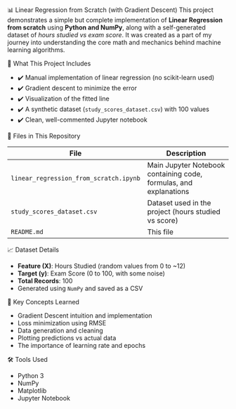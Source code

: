 📊 Linear Regression from Scratch (with Gradient Descent)
This project demonstrates a simple but complete implementation of **Linear Regression from scratch** using **Python and NumPy**, along with a self-generated dataset of _hours studied vs exam score_.
It was created as a part of my journey into understanding the core math and mechanics behind machine learning algorithms.

🚀 What This Project Includes

- ✔️ Manual implementation of linear regression (no scikit-learn used)
- ✔️ Gradient descent to minimize the error
- ✔️ Visualization of the fitted line
- ✔️ A synthetic dataset (`study_scores_dataset.csv`) with 100 values
- ✔️ Clean, well-commented Jupyter notebook

📂 Files in This Repository

| File | Description |
|------|-------------|
| `linear_regression_from_scratch.ipynb` | Main Jupyter Notebook containing code, formulas, and explanations |
| `study_scores_dataset.csv` | Dataset used in the project (hours studied vs score) |
| `README.md` | This file |

📈 Dataset Details

- **Feature (X)**: Hours Studied (random values from 0 to ~12)
- **Target (y)**: Exam Score (0 to 100, with some noise)
- **Total Records**: 100
- Generated using `NumPy` and saved as a CSV

🧠 Key Concepts Learned

- Gradient Descent intuition and implementation
- Loss minimization using RMSE
- Data generation and cleaning
- Plotting predictions vs actual data
- The importance of learning rate and epochs

🛠 Tools Used

- Python 3
- NumPy
- Matplotlib
- Jupyter Notebook
